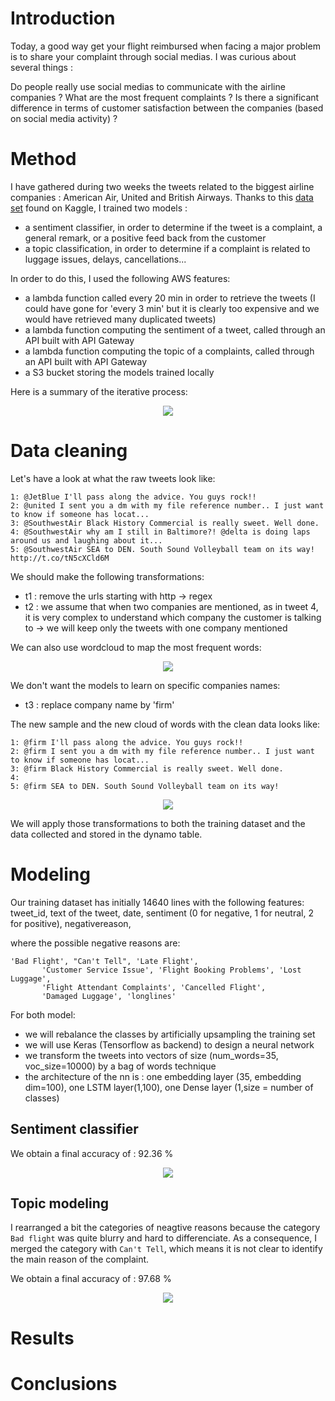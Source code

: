 # Introduction

Today, a good way get your flight reimbursed when facing a major problem is to share your complaint through social medias. I was curious about several things : 

Do people really use social medias to communicate with the airline companies ?
What are the most frequent complaints ?
Is there a significant difference in terms of customer satisfaction between the companies (based on social media activity) ?

# Method

I have gathered during two weeks the tweets related to the biggest airline companies : American Air, United and British Airways. Thanks to this [data set](https://www.kaggle.com/crowdflower/twitter-airline-sentiment) found on Kaggle, I trained two models : 
- a sentiment classifier, in order to determine if the tweet is a complaint, a general remark, or a positive feed back from the customer
- a topic classification, in order to determine if a complaint is related to luggage issues, delays, cancellations...

In order to do this, I used the following AWS features:

- a lambda function called every 20 min in order to retrieve the tweets (I could have gone for 'every 3 min' but it is clearly too expensive and we would have retrieved many duplicated tweets)
- a lambda function computing the sentiment of a tweet, called through an API built with API Gateway
- a lambda function computing the topic of a complaints, called through an API built with API Gateway
- a S3 bucket storing the models trained locally



Here is a summary of the iterative process:


<p align="center">
  <img src= "https://github.com/guillaumedelaloy/airlines-complaints-microservice/blob/master/architecture.png?raw=true">
</p>


# Data cleaning

Let's have a look at what the raw tweets look like:

```
1: @JetBlue I'll pass along the advice. You guys rock!!
2: @united I sent you a dm with my file reference number.. I just want to know if someone has locat...
3: @SouthwestAir Black History Commercial is really sweet. Well done.
4: @SouthwestAir why am I still in Baltimore?! @delta is doing laps around us and laughing about it...
5: @SouthwestAir SEA to DEN. South Sound Volleyball team on its way! http://t.co/tN5cXCld6M

```
We should make the following transformations:
- t1 : remove the urls starting with http -> regex
- t2 : we assume that when two companies are mentioned, as in tweet 4, it is very complex to understand which company the customer is talking to -> we will keep only the tweets with one company mentioned
 
 We can also use wordcloud to map the most frequent words:
 
 <p align="center">
  <img src= "https://github.com/guillaumedelaloy/airlines-complaints-microservice/blob/master/wordcloud_airline_1.png?raw=true">
</p>

We don't want the models to learn on specific companies names:
- t3 : replace company name by 'firm'

The new sample and the new cloud of words with the clean data looks like:

```
1: @firm I'll pass along the advice. You guys rock!!
2: @firm I sent you a dm with my file reference number.. I just want to know if someone has locat...
3: @firm Black History Commercial is really sweet. Well done.
4: 
5: @firm SEA to DEN. South Sound Volleyball team on its way!

```

 <p align="center">
  <img src= "https://github.com/guillaumedelaloy/airlines-complaints-microservice/blob/master/wordcloud_airline_2.png?raw=true">
</p>

We will apply those transformations to both the training dataset and the data collected and stored in the dynamo table.

# Modeling

Our training dataset has initially 14640 lines with the following features:
tweet_id, text of the tweet, date, sentiment (0 for negative, 1 for neutral, 2 for positive), negativereason,

where the possible negative reasons are:

```
'Bad Flight', "Can't Tell", 'Late Flight',
       'Customer Service Issue', 'Flight Booking Problems', 'Lost Luggage',
       'Flight Attendant Complaints', 'Cancelled Flight',
       'Damaged Luggage', 'longlines'
```
For both model: 
- we will rebalance the classes by artificially upsampling the training set
- we will use Keras (Tensorflow as backend) to design a neural network
- we transform the tweets into vectors of size (num_words=35, voc_size=10000) by a bag of words technique
- the architecture of the nn is : one embedding layer (35, embedding dim=100), one LSTM layer(1,100), one Dense layer (1,size = number of classes)


## Sentiment classifier

We obtain a final accuracy of : 92.36 %

<p align="center">
  <img src= "https://github.com/guillaumedelaloy/airlines-complaints-microservice/blob/master/sentiment_training.png?raw=true">
</p>

## Topic modeling

I rearranged a bit the categories of neagtive reasons because the category ```Bad flight``` was quite blurry and hard to differenciate. As a consequence, I merged the category with ```Can't Tell```, which means it is not clear to identify the main reason of the complaint.

We obtain a final accuracy of : 97.68 %

<p align="center">
  <img src= "https://github.com/guillaumedelaloy/airlines-complaints-microservice/blob/master/topic_training.png?raw=true">
</p>

# Results

# Conclusions







